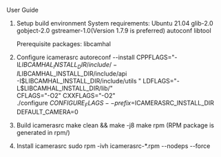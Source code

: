 User Guide 
1.  Setup build environment
      System requirements:
      Ubuntu 21.04
      glib-2.0
      gobject-2.0
      gstreamer-1.0(Version 1.7.9 is preferred)
      autoconf
      libtool

    Prerequisite packages:
      libcamhal

2.  Configure icamerasrc
      autoreconf --install
      CPPFLAGS="-I$LIBCAMHAL_INSTALL_DIR/include/ -I$LIBCAMHAL_INSTALL_DIR/include/api \
              -I$LIBCAMHAL_INSTALL_DIR/include/utils " LDFLAGS="-L$LIBCAMHAL_INSTALL_DIR/lib/" \
              CFLAGS="-O2" CXXFLAGS="-O2" \
              ./configure ${CONFIGURE_FLAGS} --prefix=$ICAMERASRC_INSTALL_DIR DEFAULT_CAMERA=0

3. Build icamerasrc
     make clean && make -j8
     make rpm (RPM package is generated in rpm/)

4. Install icamerasrc
     sudo rpm -ivh icamerasrc-*.rpm --nodeps --force



